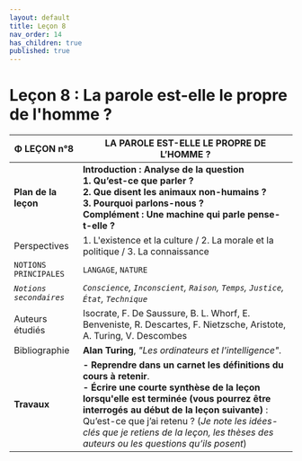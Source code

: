 ```yaml
---
layout: default
title: Leçon 8
nav_order: 14
has_children: true
published: true
---
```


# Leçon 8 : La parole est-elle le propre de l'homme ?

| Φ LEÇON n°8             | LA PAROLE EST-ELLE LE PROPRE DE L’HOMME ? |
| ----------------------- | ----------------------------- |
| **Plan de la leçon**    | **Introduction : Analyse de la question <br />1. Qu’est-ce que parler ?<br />2. Que disent les animaux non-humains ?<br />3. Pourquoi parlons-nous ? <br> Complément : Une machine qui parle pense-t-elle ?**   |
| Perspectives     | 1. L'existence et la culture / 2. La morale et la politique / 3. La connaissance     |
| `NOTIONS PRINCIPALES`   | `LANGAGE`, `NATURE`  |
| *`Notions secondaires`* | *`Conscience`, `Inconscient`, `Raison`, `Temps`, `Justice`, `État`, `Technique`*      |
| Auteurs étudiés         | Isocrate, F. De Saussure, B. L. Whorf, E. Benveniste, R. Descartes, F. Nietzsche, Aristote, A. Turing, V. Descombes     |
| Bibliographie     | **Alan Turing**, *"Les ordinateurs et l'intelligence"*.      |
| **Travaux**    | **- Reprendre dans un carnet les définitions du cours à retenir**. <br>**- Écrire une courte synthèse de la leçon lorsqu'elle est terminée (vous pourrez être interrogés au début de la leçon suivante)** : Qu’est-ce que j’ai retenu ? (*Je note les idées-clés que je retiens de la leçon, les thèses des auteurs ou les questions qu’ils posent*) |


